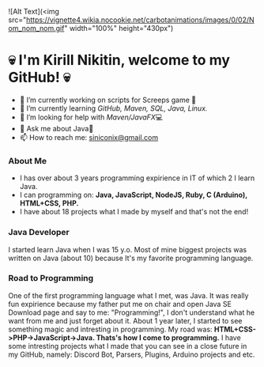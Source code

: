 ![Alt Text](<img src="https://vignette4.wikia.nocookie.net/carbotanimations/images/0/02/Nom_nom_nom.gif" width="100%" height="430px")
# 💀 I'm Kirill Nikitin, welcome to my GitHub! 💀

* 🔭 I’m currently working on scripts for Screeps game 🤖
* 🌱 I’m currently learning *GitHub, Maven, SQL, Java, Linux.*
* 🤔 I’m looking for help with *Maven/JavaFX*💻
* 💬 Ask me about Java🐸
* 📫 How to reach me: siniconix@gmail.com


### About Me
- I has over about 3 years programming expirience in IT of which 2 I learn Java.
- I can programming on: **Java, JavaScript, NodeJS, Ruby, C (Arduino), HTML+CSS, PHP.**
- I have about 18 projects what I made by myself and that's not the end!

### Java Developer
I started learn Java when I was 15 y.o. Most of mine biggest projects was written on Java (about 10) because It's my favorite programming language.

### Road to Programming
One of the first programming language what I met, was Java. It was really fun expirience because my father put me on chair and open Java SE Download page and say to me: "Programming!", I don't understand what he want from me and just forget about it.
About 1 year later, I started to see something magic and intresting in programming. 
My road was: **HTML+CSS->PHP->JavaScript->Java. Thats's how I come to programming.**
I have some intresting projects what I made that you can see in a close future in my GitHub, namely: Discord Bot, Parsers, Plugins, Arduino projects and etc. 
